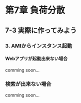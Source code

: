 # 第7章 負荷分散
## 7-3 実際に作ってみよう
### 3. AMIからインスタンス起動

#### Webアプリが起動出来ない場合
comming soon...

### 検索が出来ない場合
comming soon...